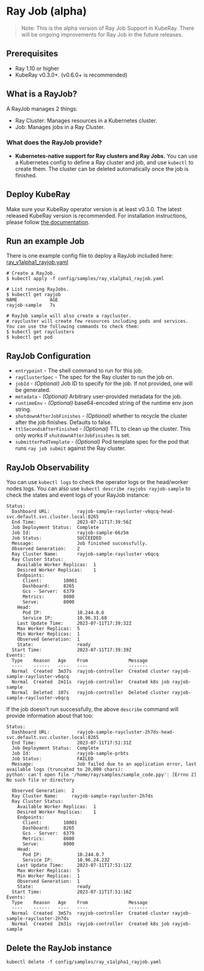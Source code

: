 # Ray Job (alpha)

> Note: This is the alpha version of Ray Job Support in KubeRay. There will be ongoing improvements for Ray Job in the future releases.

## Prerequisites

* Ray 1.10 or higher
* KubeRay v0.3.0+. (v0.6.0+ is recommended)

## What is a RayJob?

A RayJob manages 2 things:

* Ray Cluster: Manages resources in a Kubernetes cluster.
* Job: Manages jobs in a Ray Cluster.

### What does the RayJob provide?

* **Kubernetes-native support for Ray clusters and Ray Jobs.** You can use a Kubernetes config to define a Ray cluster and job, and use `kubectl` to create them. The cluster can be deleted automatically once the job is finished.

## Deploy KubeRay

Make sure your KubeRay operator version is at least v0.3.0.
The latest released KubeRay version is recommended.
For installation instructions, please follow [the documentation](../deploy/installation.md).

## Run an example Job

There is one example config file to deploy a RayJob included here:
[ray_v1alpha1_rayjob.yaml](https://github.com/ray-project/kuberay/blob/master/ray-operator/config/samples/ray_v1alpha1_rayjob.yaml)

```shell
# Create a RayJob.
$ kubectl apply -f config/samples/ray_v1alpha1_rayjob.yaml
```

```shell
# List running RayJobs.
$ kubectl get rayjob
NAME            AGE
rayjob-sample   7s
```

```shell
# RayJob sample will also create a raycluster.
# raycluster will create few resources including pods and services. You can use the following commands to check them:
$ kubectl get rayclusters
$ kubectl get pod
```

## RayJob Configuration

* `entrypoint` - The shell command to run for this job.
* `rayClusterSpec` - The spec for the Ray cluster to run the job on.
* `jobId` - _(Optional)_ Job ID to specify for the job. If not provided, one will be generated.
* `metadata` - _(Optional)_ Arbitrary user-provided metadata for the job.
* `runtimeEnv` - _(Optional)_ base64-encoded string of the runtime env json string.
* `shutdownAfterJobFinishes` - _(Optional)_ whether to recycle the cluster after the job finishes. Defaults to false.
* `ttlSecondsAfterFinished` - _(Optional)_ TTL to clean up the cluster. This only works if `shutdownAfterJobFinishes` is set.
* `submitterPodTemplate` - _(Optional)_ Pod template spec for the pod that runs `ray job submit` against the Ray cluster.

## RayJob Observability

You can use `kubectl logs` to check the operator logs or the head/worker nodes logs.
You can also use `kubectl describe rayjobs rayjob-sample` to check the states and event logs of your RayJob instance:

```text
Status:
  Dashboard URL:          rayjob-sample-raycluster-v6qcq-head-svc.default.svc.cluster.local:8265
  End Time:               2023-07-11T17:39:56Z
  Job Deployment Status:  Complete
  Job Id:                 rayjob-sample-66z5m
  Job Status:             SUCCEEDED
  Message:                Job finished successfully.
  Observed Generation:    2
  Ray Cluster Name:       rayjob-sample-raycluster-v6qcq
  Ray Cluster Status:
    Available Worker Replicas:  1
    Desired Worker Replicas:    1
    Endpoints:
      Client:        10001
      Dashboard:     8265
      Gcs - Server:  6379
      Metrics:       8080
      Serve:         8000
    Head:
      Pod IP:             10.244.0.6
      Service IP:         10.96.31.68
    Last Update Time:     2023-07-11T17:39:32Z
    Max Worker Replicas:  5
    Min Worker Replicas:  1
    Observed Generation:  1
    State:                ready
  Start Time:             2023-07-11T17:39:39Z
Events:
  Type    Reason   Age    From               Message
  ----    ------   ----   ----               -------
  Normal  Created  3m37s  rayjob-controller  Created cluster rayjob-sample-raycluster-v6qcq
  Normal  Created  2m11s  rayjob-controller  Created k8s job rayjob-sample
  Normal  Deleted  107s   rayjob-controller  Deleted cluster rayjob-sample-raycluster-v6qcq
```

If the job doesn't run successfully, the above `describe` command will provide information about that too:

```text
Status:
  Dashboard URL:          rayjob-sample-raycluster-2h7ds-head-svc.default.svc.cluster.local:8265
  End Time:               2023-07-11T17:51:31Z
  Job Deployment Status:  Complete
  Job Id:                 rayjob-sample-prbts
  Job Status:             FAILED
  Message:                Job failed due to an application error, last available logs (truncated to 20,000 chars):
python: can't open file '/home/ray/samples/sample_code.ppy': [Errno 2] No such file or directory

  Observed Generation:  2
  Ray Cluster Name:     rayjob-sample-raycluster-2h7ds
  Ray Cluster Status:
    Available Worker Replicas:  1
    Desired Worker Replicas:    1
    Endpoints:
      Client:        10001
      Dashboard:     8265
      Gcs - Server:  6379
      Metrics:       8080
      Serve:         8000
    Head:
      Pod IP:             10.244.0.7
      Service IP:         10.96.24.232
    Last Update Time:     2023-07-11T17:51:12Z
    Max Worker Replicas:  5
    Min Worker Replicas:  1
    Observed Generation:  1
    State:                ready
  Start Time:             2023-07-11T17:51:16Z
Events:
  Type    Reason   Age    From               Message
  ----    ------   ----   ----               -------
  Normal  Created  3m57s  rayjob-controller  Created cluster rayjob-sample-raycluster-2h7ds
  Normal  Created  2m31s  rayjob-controller  Created k8s job rayjob-sample
```

## Delete the RayJob instance

```shell
kubectl delete -f config/samples/ray_v1alpha1_rayjob.yaml
```
